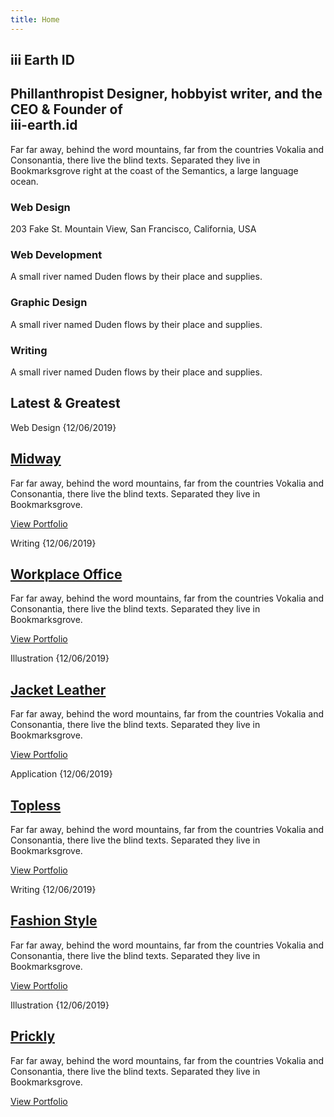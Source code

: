 ```yaml
---
title: Home
---
```


<section id="home-section" class="hero">
  <h1 class="vr text-center">iii Earth ID</h1>
  <div class="js-fullheight">
    <div class="half order-md-last"></div>
    <div class="half">
      <div class="home-slider owl-carousel">
        <div class="slider-item js-fullheight">
          <div class="overlay"></div>
          <div class="container-fluid p-0">
            <div class="row d-md-flex no-gutters slider-text js-fullheight align-items-center justify-content-end" data-scrollax-parent="true">
              <div class="three-third img js-fullheight" style="background-image:url(images/bg_1.webp);"></div>
            </div>
          </div>
        </div>
        <div class="slider-item js-fullheight">
          <div class="overlay"></div>
          <div class="container-fluid p-0">
            <div class="row d-flex no-gutters slider-text js-fullheight align-items-center justify-content-end" data-scrollax-parent="true">
              <div class="three-third img js-fullheight" style="background-image:url(images/bg_2.jpg);">
                <div class="overlay"></div>
              </div>
            </div>
          </div>
        </div>
      </div>
    </div>
  </div>
</section>
<section class="ftco-section ftco-intro">
  <div class="container">
    <div class="row justify-content-end">
      <div class="col-md-8">
        <h2>Phillanthropist <span>Designer</span>, hobbyist writer, and the CEO &amp; Founder of <br />
          <span>iii-earth.id</span>
        </h2>
        <p>Far far away, behind the word mountains, far from the countries Vokalia and Consonantia, there live the blind texts. Separated they live in Bookmarksgrove right at the coast of the Semantics, a large language ocean.</p>
      </div>
    </div>
  </div>
</section>
<section class="services-section py-5 py-md-0">
  <div class="container">
    <div class="row no-gutters d-flex">
      <div class="col-md-6 col-lg-3 d-flex align-self-stretch ftco-animate">
        <div class="media block-6 services d-block">
          <div class="icon">
            <span class="flaticon-layers"></span>
          </div>
          <div class="media-body">
            <h3 class="heading mb-3">Web Design</h3>
            <p> 203 Fake St. Mountain View, San Francisco, California, USA</p>
          </div>
        </div>
      </div>
      <div class="col-md-6 col-lg-3 d-flex align-self-stretch ftco-animate">
        <div class="media block-6 services active d-block">
          <div class="icon">
            <span class="flaticon-web-programming"></span>
          </div>
          <div class="media-body">
            <h3 class="heading mb-3">Web Development</h3>
            <p>A small river named Duden flows by their place and supplies.</p>
          </div>
        </div>
      </div>
      <div class="col-md-6 col-lg-3 d-flex align-self-stretch ftco-animate">
        <div class="media block-6 services d-block">
          <div class="icon">
            <span class="flaticon-idea"></span>
          </div>
          <div class="media-body">
            <h3 class="heading mb-3">Graphic Design</h3>
            <p>A small river named Duden flows by their place and supplies.</p>
          </div>
        </div>
      </div>
      <div class="col-md-6 col-lg-3 d-flex align-self-stretch ftco-animate">
        <div class="media block-6 services active-2 d-block">
          <div class="icon">
            <span class="flaticon-contract"></span>
          </div>
          <div class="media-body">
            <h3 class="heading mb-3">Writing</h3>
            <p>A small river named Duden flows by their place and supplies.</p>
          </div>
        </div>
      </div>
    </div>
  </div>
</section>
<section class="ftco-section ftco-portfolio">
  <div class="container-fluid">
    <div class="row justify-content-center pb-3">
      <div class="col-md-12 mb-5 heading-section text-center ftco-animate">
        <h2 class="mb-5">Latest &amp; <span>Greatest</span>
        </h2>
      </div>
    </div>
  </div>
  <div class="container">
    <div class="row no-gutters">
      <div class="col-md-12 portfolio-wrap">
        <div class="row no-gutters align-items-center">
          <div class="col-md-5 img js-fullheight" style="background-image: url(images/work-1.jpg);"></div>
          <div class="col-md-7">
            <div class="text pt-5 pl-0 pl-lg-5 pl-md-4 ftco-animate">
              <div class="px-4 px-lg-4">
                <div class="desc">
                  <div class="top">
                    <span class="subheading">Web Design {12/06/2019}</span>
                    <h2 class="mb-4">
                      <a href="work.html">Midway</a>
                    </h2>
                  </div>
                  <div class="absolute">
                    <p>Far far away, behind the word mountains, far from the countries Vokalia and Consonantia, there live the blind texts. Separated they live in Bookmarksgrove.</p>
                    <p>
                      <a href="#" class="custom-btn">View Portfolio</a>
                    </p>
                  </div>
                </div>
              </div>
            </div>
          </div>
        </div>
      </div>
    </div>
  </div>
  <div class="container-fluid px-0 portfolio-entry">
    <div class="row no-gutters d-xl-flex justify-content-end text-wrapper">
      <div class="one-half img js-fullheight" style="background-image: url('images/work-2.jpg');"></div>
      <div class="one-half half-text d-flex justify-content-end align-items-center ftco-animate">
        <div class="text align-items-center d-flex">
          <div class="desc pt-5 pl-4 pr-4 pt-lg-0 pl-lg-5 pl-xl-0 pr-xl-0">
            <div class="top">
              <span class="subheading">Writing {12/06/2019}</span>
              <h2 class="mb-4">
                <a href="work.html">Workplace Office</a>
              </h2>
            </div>
            <div class="absolute">
              <p>Far far away, behind the word mountains, far from the countries Vokalia and Consonantia, there live the blind texts. Separated they live in Bookmarksgrove.</p>
              <p>
                <a href="#" class="custom-btn">View Portfolio</a>
              </p>
            </div>
          </div>
        </div>
      </div>
    </div>
  </div>
  <div class="container-fluid px-0 portfolio-entry">
    <div class="row no-gutters d-md-flex justify-content-start text-wrapper">
      <div class="one-half img js-fullheight" style="background-image: url('images/work-3.jpg');"></div>
      <div class="one-half half-text d-flex justify-content-end align-items-center ftco-animate">
        <div class="text-2 align-items-start d-flex">
          <div class="desc pt-5 pr-4 pl-4 pt-lg-0 pr-lg-5 pr-xl-0 pl-xl-0">
            <div class="top">
              <span class="subheading">Illustration {12/06/2019}</span>
              <h2 class="mb-4">
                <a href="work.html">Jacket Leather</a>
              </h2>
            </div>
            <div class="absolute">
              <p>Far far away, behind the word mountains, far from the countries Vokalia and Consonantia, there live the blind texts. Separated they live in Bookmarksgrove.</p>
              <p>
                <a href="#" class="custom-btn">View Portfolio</a>
              </p>
            </div>
          </div>
        </div>
      </div>
    </div>
  </div>
  <div class="container">
    <div class="row no-gutters">
      <div class="col-md-12 portfolio-wrap">
        <div class="row no-gutters align-items-center">
          <div class="col-md-5 order-md-last img js-fullheight" style="background-image: url(images/work-4.jpg);"></div>
          <div class="col-md-7">
            <div class="text pt-5 pr-md-5 ftco-animate">
              <div class="px-4 px-lg-4">
                <div class="desc">
                  <div class="top">
                    <span class="subheading">Application {12/06/2019}</span>
                    <h2 class="mb-4">
                      <a href="work.html">Topless</a>
                    </h2>
                  </div>
                  <div class="absolute">
                    <p>Far far away, behind the word mountains, far from the countries Vokalia and Consonantia, there live the blind texts. Separated they live in Bookmarksgrove.</p>
                    <p>
                      <a href="#" class="custom-btn">View Portfolio</a>
                    </p>
                  </div>
                </div>
              </div>
            </div>
          </div>
        </div>
      </div>
    </div>
  </div>
  <div class="container-fluid px-0 portfolio-entry">
    <div class="row no-gutters d-md-flex justify-content-end text-wrapper">
      <div class="one-half img js-fullheight" style="background-image: url('images/work-5.jpg');"></div>
      <div class="one-half half-text d-flex justify-content-end align-items-center ftco-animate">
        <div class="text align-items-center d-flex">
          <div class="desc pt-5 pl-5 pr-5 pt-lg-0 pl-lg-5 pl-xl-0 pr-xl-0">
            <div class="top">
              <span class="subheading">Writing {12/06/2019}</span>
              <h2 class="mb-4">
                <a href="work.html">Fashion Style</a>
              </h2>
            </div>
            <div class="absolute">
              <p>Far far away, behind the word mountains, far from the countries Vokalia and Consonantia, there live the blind texts. Separated they live in Bookmarksgrove.</p>
              <p>
                <a href="#" class="custom-btn">View Portfolio</a>
              </p>
            </div>
          </div>
        </div>
      </div>
    </div>
  </div>
  <div class="container">
    <div class="row no-gutters">
      <div class="col-md-12 portfolio-wrap">
        <div class="row no-gutters align-items-center">
          <div class="col-md-5 img js-fullheight" style="background-image: url(images/work-6.jpg);"></div>
          <div class="col-md-7">
            <div class="text pt-5 pl-md-5 pl-md-4 ftco-animate">
              <div class="px-4 px-lg-4">
                <div class="desc">
                  <div class="top">
                    <span class="subheading">Illustration {12/06/2019}</span>
                    <h2 class="mb-4">
                      <a href="work.html">Prickly</a>
                    </h2>
                  </div>
                  <div class="absolute">
                    <p>Far far away, behind the word mountains, far from the countries Vokalia and Consonantia, there live the blind texts. Separated they live in Bookmarksgrove.</p>
                    <p>
                      <a href="#" class="custom-btn">View Portfolio</a>
                    </p>
                  </div>
                </div>
              </div>
            </div>
          </div>
        </div>
      </div>
    </div>
  </div>
</section>
